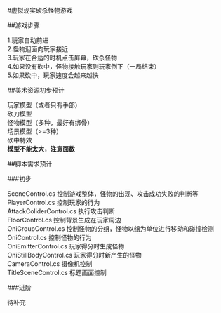 #虚拟现实砍杀怪物游戏 

##游戏步骤  

1.玩家自动前进  
2.怪物迎面向玩家接近  
3.玩家在合适的时机点击屏幕，砍杀怪物  
4.如果没有砍中，怪物接触玩家则玩家倒下（一局结束）  
5.如果砍中，玩家速度会越来越快  
  
##美术资源初步预计  

玩家模型（或者只有手部）  
砍刀模型  
怪物模型（多种，最好有绑骨）  
场景模型（>=3种）  
砍中特效  
**模型不能太大，注意面数**  

##脚本需求预计  

###初步  

SceneControl.cs  控制游戏整体，怪物的出现、攻击成功失败的判断等  
PlayerControl.cs  控制玩家的行为  
AttackColiderControl.cs  执行攻击判断  
FloorControl.cs  控制背景生成在玩家周边  
OniGroupControl.cs  控制怪物的分组，怪物以组为单位进行移动和碰撞检测  
OniControl.cs  控制怪物的行为  
OniEmitterControl.cs  玩家得分时生成怪物  
OniStillBodyControl.cs  玩家得分时新产生的怪物  
CameraControl.cs  摄像机控制  
TitleSceneControl.cs 标题画面控制  

###进阶  

待补充  
